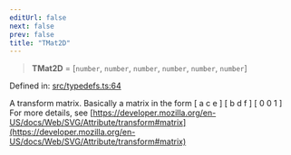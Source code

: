 ```yaml
---
editUrl: false
next: false
prev: false
title: "TMat2D"
---
```


> **TMat2D** = \[`number`, `number`, `number`, `number`, `number`, `number`\]

Defined in: [src/typedefs.ts:64](https://github.com/fabricjs/fabric.js/blob/8206f10a405480a7ba988ff6cfdde6412c1f13f8/src/typedefs.ts#L64)

A transform matrix.
Basically a matrix in the form
[ a c e ]
[ b d f ]
[ 0 0 1 ]
For more details, see [https://developer.mozilla.org/en-US/docs/Web/SVG/Attribute/transform#matrix](https://developer.mozilla.org/en-US/docs/Web/SVG/Attribute/transform#matrix)

